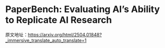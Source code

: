 # PaperBench: Evaluating AI’s Ability to Replicate AI Research
原文地址：https://arxiv.org/html/2504.01848?_immersive_translate_auto_translate=1

